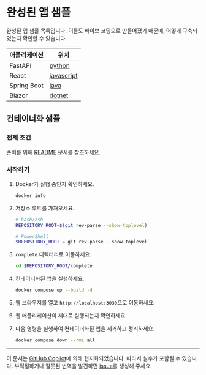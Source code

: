 # 완성된 앱 샘플

완성된 앱 샘플 목록입니다. 이들도 바이브 코딩으로 만들어졌기 때문에, 어떻게 구축되었는지 확인할 수 있습니다.

| 애플리케이션 | 위치                        |
|-------------|-----------------------------|
| FastAPI     | [python](./python/)         |
| React       | [javascript](./javascript/) |
| Spring Boot | [java](./java/)             |
| Blazor      | [dotnet](./dotnet/)         |

## 컨테이너화 샘플

### 전제 조건

준비를 위해 [README](../README.md) 문서를 참조하세요.

### 시작하기

1. Docker가 실행 중인지 확인하세요.

    ```bash
    docker info
    ```

1. 저장소 루트를 가져오세요.

    ```bash
    # bash/zsh
    REPOSITORY_ROOT=$(git rev-parse --show-toplevel)
    ```

    ```powershell
    # PowerShell
    $REPOSITORY_ROOT = git rev-parse --show-toplevel
    ```

1. `complete` 디렉터리로 이동하세요.

    ```bash
    cd $REPOSITORY_ROOT/complete
    ```

1. 컨테이너화된 앱을 실행하세요.

    ```bash
    docker compose up --build -d
    ```

1. 웹 브라우저를 열고 `http://localhost:3030`으로 이동하세요.
1. 웹 애플리케이션이 제대로 실행되는지 확인하세요.
1. 다음 명령을 실행하여 컨테이너화된 앱을 제거하고 정리하세요.

    ```bash
    docker compose down --rmi all
    ```
---

이 문서는 [GitHub Copilot](https://docs.github.com/copilot/about-github-copilot/what-is-github-copilot)에 의해 현지화되었습니다. 따라서 실수가 포함될 수 있습니다. 부적절하거나 잘못된 번역을 발견하면 [issue](../../issues)를 생성해 주세요.

